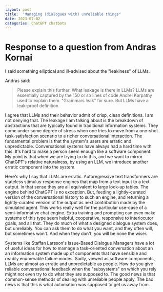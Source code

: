 ```yaml
---
layout: post
title:  "Managing (dialogues with) unreliable things"
date: 2023-07-02
categories: ChatGPT chatbots
---
```

# Response to a question from Andras Kornai

I said something elliptical and ill-advised about the "leakiness" of LLMs.


Andras said:
> Please explain this further. What leakage is there in LLMs? 
> LLMs are essentially captured by the 150 or so lines of code Andrei Karpathy used to explain them. "Grammars leak" for sure. But LLMs have a leak-proof definition.

I agree that LLMs and their behavior admit of crisp, clean definitions. I am not denying that. The leakage I am talking about is the breakdown of abstractions that are
typically found in traditional information systems. They come under some degree of stress when one tries to move from a one-shot task-satisfaction scenario to a richer conversational interaction.
The fundamental problem is that the system's users are erratic and unpredictable. Conversational systems have always had a hard time with this. It's hard to make a person seem enough like a software
component. My point is that when we are trying to do this, and we want to mirror ChatGPT's relative naturalness, by using an LLM, we introduce another erratic component into the system.

Here's why I say that LLMs are erratic. Autoregressive text transformers are stateless stimulus-response engines that map from a text input to a text output. In that sense they are all equivalent to large look-up tables. The engine behind ChatGPT is no exception.
But, feeding a lightly-curated version of the conversational history to such an engine, and returning a lightly-curated version of the output as next contribution made by the simulated agent.  This works really well for the
particular use-case of a semi-informative chat engine. Extra training and prompting can even make systems of this type seem helpful, cooperative, responsive to interlocutor goals, and all that. They do much of what a designed dialogue system does, 
but unreliably. You can ask them to do what you want, and they often will, but sometimes won't. And when they don't, you will be none the wiser.

Systems like Staffan Larsson's Issue-Based Dialogue Managers have a lot of useful ideas for how to mamage a task-oriented 
conversation about an an information system made up of components that have sensible and readily enumerable failure modes. Sadly, viewed as software components, LLMs are almost as erratic and unpredictable as people. How do you give 
reliable conversational feedback when the "subsystems" on which you rely might not even try to do what they are supposed to. The good news is that common-sense methods of dealing with unreliable people apply. The bad news is that this 
is what automation was supposed to get us away from.
